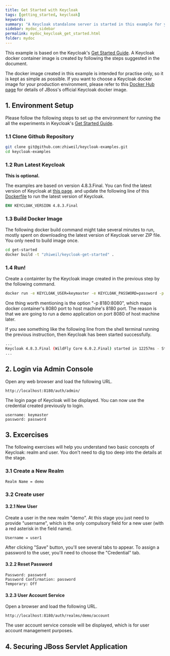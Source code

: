 ```yaml
---
title: Get Started with Keycloak
tags: [getting_started, keycloak]
keywords:
summary: "A Keycloak standalone server is started in this example for you to play with."
sidebar: mydoc_sidebar
permalink: mydoc_keycloak_get_started.html
folder: mydoc
---
```

This example is based on the Keycloak's [Get Started Guide](https://www.keycloak.org/docs/latest/getting_started/index.html). A Keycloak
docker container image is created by following the steps suggested in the document. 

The docker image created in this example is intended for practise only, so it is kept as simple as possible. If you want to 
choose a Keycloak docker image for your production environment, please refer to this 
[Docker Hub page](https://hub.docker.com/r/jboss/keycloak) for details of JBoss's official Keycloak docker image.  

## 1. Environment Setup
Please follow the following steps to set up the environment for running the all the experiments in 
Keycloak's [Get Started Guide](https://www.keycloak.org/docs/latest/getting_started/index.html).

### 1.1 Clone Github Repository
```bash
git clone git@github.com:zhiweil/keycloak-examples.git
cd keycloak-examples
```
### 1.2 Run Latest Keycloak
**This is optional.** 

The examples are based on version 4.8.3.Final. You can find the latest version of Keycloak at [this page](https://www.keycloak.org/downloads.html).
and update the following line of this [Dockerfile](https://github.com/zhiweil/keycloak-examples/blob/master/get-started/Dockerfile) to run the latest version of Keycloak.
```dockerfile
ENV KEYCLOAK_VERSION 4.8.3.Final
```

### 1.3 Build Docker Image
The following docker build command might take several minutes to run, mostly spent on downloading the latest version 
of Keycloak server ZIP file. You only need to build image once. 
```bash
cd get-started
docker build -t "zhiweil/keycloak-get-started" .
```

### 1.4 Run!
Create a containter by the Keycloak image created in the previous step by the following command.
```bash
docker run -e KEYCLOAK_USER=keymaster -e KEYCLOAK_PASSWORD=password -p 8180:8080 zhiweil/keycloak-get-started:latest
```
One thing worth mentioning is the option "-p 8180:8080", which maps docker container's 8080 port to host
machine's 8180 port. The reason is that we are going to run a demo application on port 8080 of host machine later.

If you see something like the following line from the shell terminal running the previous instruction, then Keycloak has been started successfully.
```bash
...
Keycloak 4.8.3.Final (WildFly Core 6.0.2.Final) started in 12257ms - Started 577 of 834 services (557 services are lazy, passive or on-demand)
...
```
## 2. Login via Admin Console
Open any web browser and load the following URL.
```text
http://localhost:8180/auth/admin/
```
The login page of Keycloak will be displayed. You can now use the credential created previously to login.
```text
username: keymaster
password: password
```

## 3. Excercises 
The following exercises will help you understand two basic concepts of Keycloak: realm and user. You don't need to dig 
too deep into the details at the stage. 

### 3.1 Create a New Realm
```text
Realm Name = demo
```

### 3.2 Create user
#### 3.2.1 New User
Create a user in the new realm "demo". At this stage you just need to provide "username", which is the
only compulsory field for a new user (with a red asterisk in the field name). 
```text
Username = user1

```
After clicking "Save" button, you'll see several tabs to appear. To assign a password to the user, 
you'll need to choose the "Credential" tab.

#### 3.2.2 Reset Password 
```text
Password: password
Password Confirmation: password
Temporary: Off
```
#### 3.2.3 User Account Service
Open a browser and load the following URL.
```text
http://localhost:8180/auth/realms/demo/account
```
The user account service console will be displayed, which is for user account management purposes.

## 4. Securing JBoss Servlet Application
 